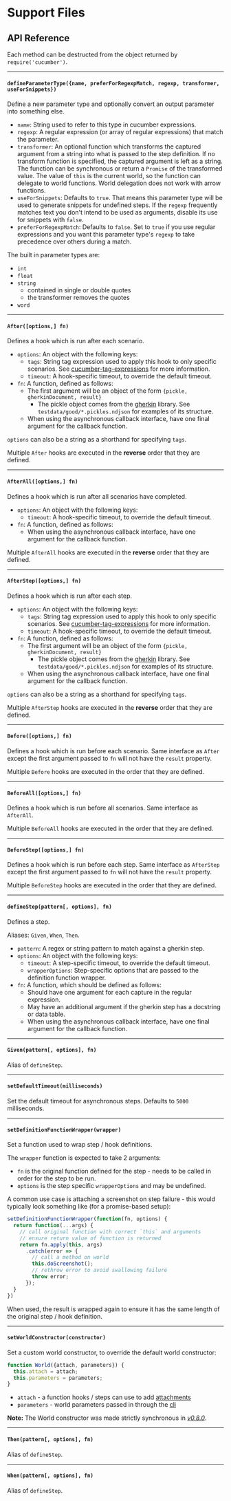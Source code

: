 # Support Files

## API Reference

Each method can be destructed from the object returned by `require('cucumber')`. 

---

#### `defineParameterType({name, preferForRegexpMatch, regexp, transformer, useForSnippets})`

Define a new parameter type and optionally convert an output parameter into something else.

* `name`: String used to refer to this type in cucumber expressions.
* `regexp`: A regular expression (or array of regular expressions) that match the parameter.
* `transformer`: An optional function which transforms the captured argument from a string into what is passed to the step definition.
  If no transform function is specified, the captured argument is left as a string.
  The function can be synchronous or return a `Promise` of the transformed value. The value of `this` is the current world, so the function can delegate to world functions. World delegation does not work with arrow functions.
* `useForSnippets`: Defaults to `true`. That means this parameter type will be used to generate snippets for undefined steps. If the `regexp` frequently matches text you don't intend to be used as arguments, disable its use for snippets with `false`.
* `preferForRegexpMatch`: Defaults to `false`. Set to `true` if you use regular expressions and you want this parameter type's `regexp` to take precedence over others during a match.

The built in parameter types are:
* `int`
* `float`
* `string`
  * contained in single or double quotes
  * the transformer removes the quotes
* `word`

---

#### `After([options,] fn)`

Defines a hook which is run after each scenario.

* `options`: An object with the following keys:
  * `tags`: String tag expression used to apply this hook to only specific scenarios. See [cucumber-tag-expressions](https://docs.cucumber.io/tag-expressions/) for more information.
  * `timeout`: A hook-specific timeout, to override the default timeout.
* `fn`: A function, defined as follows:
  * The first argument will be an object of the form `{pickle, gherkinDocument, result}`
    * The pickle object comes from the [gherkin](https://github.com/cucumber/cucumber/tree/gherkin/v15.0.2/gherkin) library. See `testdata/good/*.pickles.ndjson` for examples of its structure.
  * When using the asynchronous callback interface, have one final argument for the callback function.

`options` can also be a string as a shorthand for specifying `tags`.

Multiple `After` hooks are executed in the **reverse** order that they are defined.

---

#### `AfterAll([options,] fn)`

Defines a hook which is run after all scenarios have completed.

* `options`: An object with the following keys:
  * `timeout`: A hook-specific timeout, to override the default timeout.
* `fn`: A function, defined as follows:
  * When using the asynchronous callback interface, have one argument for the callback function.

Multiple `AfterAll` hooks are executed in the **reverse** order that they are defined.

---

#### `AfterStep([options,] fn)`

Defines a hook which is run after each step.

* `options`: An object with the following keys:
  * `tags`: String tag expression used to apply this hook to only specific scenarios. See [cucumber-tag-expressions](https://docs.cucumber.io/tag-expressions/) for more information.
  * `timeout`: A hook-specific timeout, to override the default timeout.
* `fn`: A function, defined as follows:
  * The first argument will be an object of the form `{pickle, gherkinDocument, result}`
    * The pickle object comes from the [gherkin](https://github.com/cucumber/cucumber/tree/gherkin/v15.0.2/gherkin) library. See `testdata/good/*.pickles.ndjson` for examples of its structure.
  * When using the asynchronous callback interface, have one final argument for the callback function.

`options` can also be a string as a shorthand for specifying `tags`.

Multiple `AfterStep` hooks are executed in the **reverse** order that they are defined.

---

#### `Before([options,] fn)`

Defines a hook which is run before each scenario. Same interface as `After` except the first argument passed to `fn` will not have the `result` property.

Multiple `Before` hooks are executed in the order that they are defined.

---

#### `BeforeAll([options,] fn)`

Defines a hook which is run before all scenarios. Same interface as `AfterAll`.

Multiple `BeforeAll` hooks are executed in the order that they are defined.

---

#### `BeforeStep([options,] fn)`

Defines a hook which is run before each step. Same interface as `AfterStep` except the first argument passed to `fn` will not have the `result` property.

Multiple `BeforeStep` hooks are executed in the order that they are defined.

---

#### `defineStep(pattern[, options], fn)`

Defines a step.

Aliases: `Given`, `When`, `Then`.

* `pattern`: A regex or string pattern to match against a gherkin step.
* `options`: An object with the following keys:
  - `timeout`: A step-specific timeout, to override the default timeout.
  - `wrapperOptions`: Step-specific options that are passed to the definition function wrapper.
* `fn`: A function, which should be defined as follows:
  - Should have one argument for each capture in the regular expression.
  - May have an additional argument if the gherkin step has a docstring or data table.
  - When using the asynchronous callback interface, have one final argument for the callback function.

---

#### `Given(pattern[, options], fn)`

Alias of `defineStep`.

---

#### `setDefaultTimeout(milliseconds)`

Set the default timeout for asynchronous steps. Defaults to `5000` milliseconds.

---

#### `setDefinitionFunctionWrapper(wrapper)`

Set a function used to wrap step / hook definitions.

The `wrapper` function is expected to take 2 arguments:

- `fn` is the original function defined for the step - needs to be called in order for the step to be run.
- `options` is the step specific `wrapperOptions` and may be undefined.

A common use case is attaching a screenshot on step failure - this would typically look something like (for a promise-based setup):

```javascript
setDefinitionFunctionWrapper(function(fn, options) {
  return function(...args) {
    // call original function with correct `this` and arguments
    // ensure return value of function is returned
    return fn.apply(this, args)
      .catch(error => {
        // call a method on world
        this.doScreenshot();
        // rethrow error to avoid swallowing failure
        throw error;
      });
  }
})
```

When used, the result is wrapped again to ensure it has the same length of the original step / hook definition.

---

#### `setWorldConstructor(constructor)`

Set a custom world constructor, to override the default world constructor:

```javascript
function World({attach, parameters}) {
  this.attach = attach;
  this.parameters = parameters;
}
```

* `attach` - a function hooks / steps can use to add [attachments](./attachments.md)
* `parameters` - world parameters passed in through the [cli](../cli.md#world-parameters)

**Note:** The World constructor was made strictly synchronous in *[v0.8.0](https://github.com/cucumber/cucumber-js/releases/tag/v0.8.0)*.

---

#### `Then(pattern[, options], fn)`

Alias of `defineStep`.

---

#### `When(pattern[, options], fn)`

Alias of `defineStep`.
